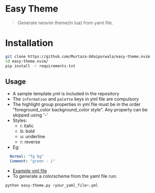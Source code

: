 # Easy Theme
> Generate neovim theme(in lua) from yaml file.


# Installation
```bash
git clone https://github.com/Murtaza-Udaipurwala/easy-theme.nvim
cd easy-theme.nvim/
pip install -r requirements.txt
```


## Usage
- A sample template.yml is included in the repository
- The `information` and `palette` keys in yml file are compulsory
- The highlight group properties in yml file must be in the order "foreground_color background_color style". Any property can be skipped using '-'
- Styles:
    * i: italic
    * b: bold
    * u: underline
    * r: reverse
- Eg:
```yml
  Normal: "fg bg"
  Comment: "green - i"
```
- [Example yml file](https://raw.githubusercontent.com/ChristianChiarulli/nvcode-color-schemes.vim/master/onedark.yml)
- To generate a colorscheme from the yaml file run:
```bash
python easy-theme.py <your_yaml_file>.yml
```
